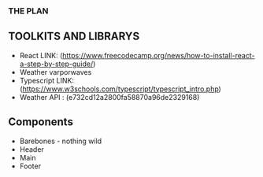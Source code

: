 ### THE PLAN

## TOOLKITS AND LIBRARYS

- React LINK:  (https://www.freecodecamp.org/news/how-to-install-react-a-step-by-step-guide/)
- Weather varporwaves 
- Typescript LINK: (https://www.w3schools.com/typescript/typescript_intro.php)
- Weather API : (e732cd12a2800fa58870a96de2329168)

## Components

- Barebones - nothing wild 
- Header
- Main
- Footer
